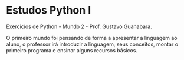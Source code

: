 # Estudos Python I
 Exercicíos de Python - Mundo 2 - Prof. Gustavo Guanabara.

O primeiro mundo foi pensando de forma a apresentar a linguagem ao aluno, o professor irá introduzir a linguagem, seus conceitos, montar o primeiro programa e ensinar alguns recursos básicos.
